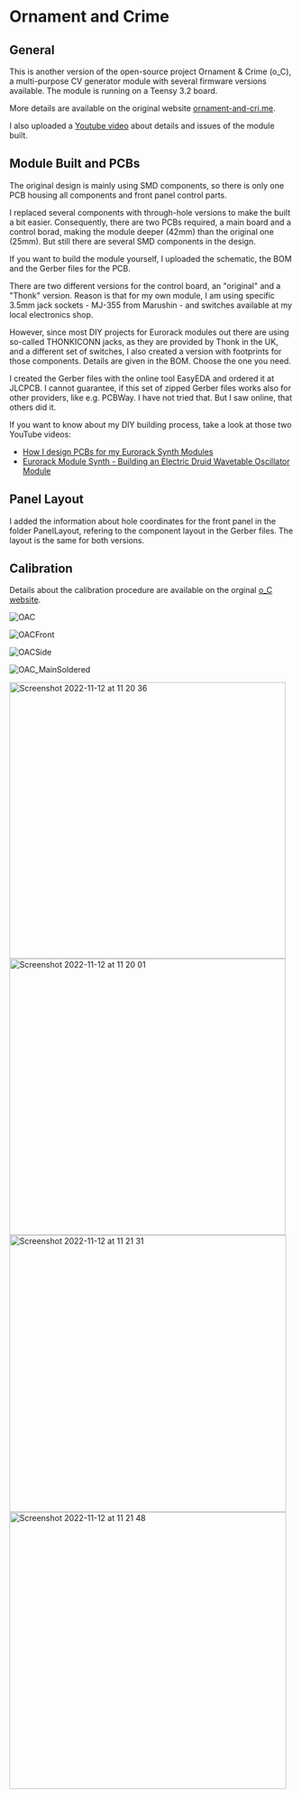 # Ornament and Crime
## General
This is another version of the open-source project Ornament & Crime (o_C), a multi-purpose CV generator module with several firmware versions available.
The module is running on a Teensy 3.2 board.

More details are available on the original website [ornament-and-cri.me](https://ornament-and-cri.me/).

I also uploaded a [Youtube video]() about details and issues of the module built.

## Module Built and PCBs
The original design is mainly using SMD components, so there is only one PCB housing all components and front panel control parts.

I replaced several components with through-hole versions to make the built a bit easier. Consequently, there are two PCBs required, a main board and a control borad, making the module deeper (42mm) than the original one (25mm). But still there are several SMD components in the design.

If you want to build the module yourself, I uploaded the schematic, the BOM and the Gerber files for the PCB.

There are two different versions for the control board, an "original" and a "Thonk" version.
Reason is that for my own module, I am using specific  3.5mm jack sockets - MJ-355 from Marushin - and switches available at my local electronics shop.

However, since most DIY projects for Eurorack modules out there are using so-called THONKICONN jacks, as they are provided by Thonk in the UK, and a different set of switches, I also created a version with footprints for those components. Details are given in the BOM.
Choose the one you need.

I created the Gerber files with the online tool EasyEDA and ordered it at JLCPCB.
I cannot guarantee, if this set of zipped Gerber files works also for other providers, like e.g. PCBWay. I have not tried that. But I saw online, that others did it.

If you want to know about my DIY building process, take a look at those two YouTube videos:
- [How I design PCBs for my Eurorack Synth Modules](https://youtu.be/pXtuV9Pv-m4)
- [Eurorack Module Synth - Building an Electric Druid Wavetable Oscillator Module](https://youtu.be/ECpdo4HfqLg)

## Panel Layout
I added the information about hole coordinates for the front panel in the folder PanelLayout, refering to the component layout in the Gerber files. The layout is the same for both versions.

## Calibration
Details about the calibration procedure are available on the orginal [o_C website](https://ornament-and-cri.me/).

![OAC](https://user-images.githubusercontent.com/97026614/201452171-8a0f7efd-314b-4ca5-a5a5-de1b3846881c.jpeg)

![OACFront](https://user-images.githubusercontent.com/97026614/201452194-d8dd5a0f-bbde-4ce9-9213-24ea275667e4.jpeg)

![OACSide](https://user-images.githubusercontent.com/97026614/201452220-8448b655-5899-42fd-aaae-23e370311306.jpeg)

![OAC_MainSoldered](https://user-images.githubusercontent.com/97026614/201452241-d339cfeb-dba2-46a2-8628-5870b5b4f6be.jpeg)

<img width="490" alt="Screenshot 2022-11-12 at 11 20 36" src="https://user-images.githubusercontent.com/97026614/201452259-16ad0a46-998c-42b3-8577-d1cd2942a077.png">

<img width="490" alt="Screenshot 2022-11-12 at 11 20 01" src="https://user-images.githubusercontent.com/97026614/201452265-f357d7c6-23db-4dcc-833a-c688afd9d45c.png">

<img width="491" alt="Screenshot 2022-11-12 at 11 21 31" src="https://user-images.githubusercontent.com/97026614/201452272-373a62c8-1cd5-4ab9-ab89-6aa2c9cf3f79.png">

<img width="491" alt="Screenshot 2022-11-12 at 11 21 48" src="https://user-images.githubusercontent.com/97026614/201452282-b2fd95cd-6473-4c22-babc-1578237a0cf0.png">
